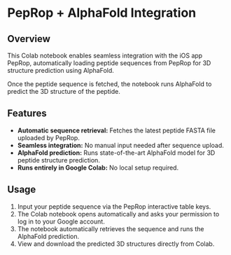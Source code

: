 # PepRop + AlphaFold Integration



## Overview

This Colab notebook enables seamless integration with the iOS app PepRop, automatically loading peptide sequences from PepRop for 3D structure prediction using AlphaFold.

Once the peptide sequence is fetched, the notebook runs AlphaFold to predict the 3D structure of the peptide.

## Features

- **Automatic sequence retrieval:** Fetches the latest peptide FASTA file uploaded by PepRop.
- **Seamless integration:** No manual input needed after sequence upload.
- **AlphaFold prediction:** Runs state-of-the-art AlphaFold model for 3D peptide structure prediction.
- **Runs entirely in Google Colab:** No local setup required.

## Usage

1. Input your peptide sequence via the PepRop interactive table keys.
2. The Colab notebook opens automatically and asks your permission to log in to your Google account.
3. The notebook automatically retrieves the sequence and runs the AlphaFold prediction.
4. View and download the predicted 3D structures directly from Colab.

